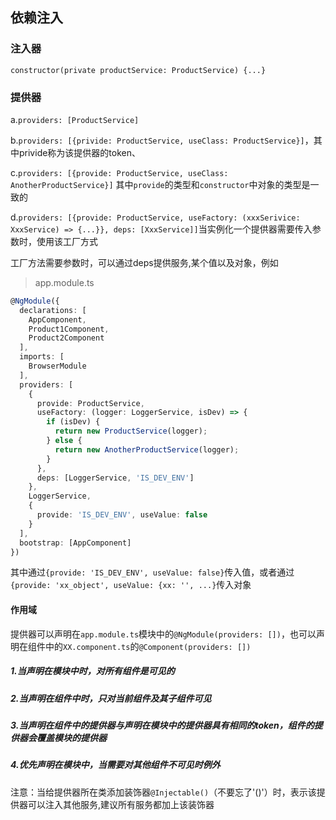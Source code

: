 ## 依赖注入

### 注入器

`constructor(private productService: ProductService) {...}`

### 提供器

a.`providers: [ProductService]`

b.`providers: [{privide: ProductService, useClass: ProductService}]`，其中privide称为该提供器的token、


c.`providers: [{provide: ProductService, useClass: AnotherProductService}]`
其中`provide`的类型和`constructor`中对象的类型是一致的

d.`providers: [{provide: ProductService, useFactory: (xxxSerivice: XxxService) => {...}}, deps: [XxxService]]`当实例化一个提供器需要传入参数时，使用该工厂方式

工厂方法需要参数时，可以通过deps提供服务,某个值以及对象，例如
> app.module.ts

```typescript
@NgModule({
  declarations: [
    AppComponent,
    Product1Component,
    Product2Component
  ],
  imports: [
    BrowserModule
  ],
  providers: [
    {
      provide: ProductService,
      useFactory: (logger: LoggerService, isDev) => {
        if (isDev) {
          return new ProductService(logger);
        } else {
          return new AnotherProductService(logger);
        }
      },
      deps: [LoggerService, 'IS_DEV_ENV']
    },
    LoggerService,
    {
      provide: 'IS_DEV_ENV', useValue: false
    }
  ],
  bootstrap: [AppComponent]
})
```

其中通过`{provide: 'IS_DEV_ENV', useValue: false}`传入值，或者通过`{provide: 'xx_object', useValue: {xx: '', ...}`传入对象


#### 作用域

提供器可以声明在`app.module.ts`模块中的`@NgModule(providers: [])`，也可以声明在组件中的`XX.component.ts`的`@Component(providers: [])`

##### 1.当声明在模块中时，对所有组件是可见的

##### 2.当声明在组件中时，只对当前组件及其子组件可见

##### 3.当声明在组件中的提供器与声明在模块中的提供器具有相同的token，组件的提供器会覆盖模块的提供器

##### 4.优先声明在模块中，当需要对其他组件不可见时例外

注意：当给提供器所在类添加装饰器`@Injectable()`（不要忘了'()'）时，表示该提供器可以注入其他服务,建议所有服务都加上该装饰器